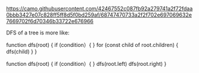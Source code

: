 https://camo.githubusercontent.com/42467552c087fb92a279741a2f72fdaa0bbb3427e07c828ff5ff8d5f0bd259af/68747470733a2f2f702e697069632e7669702f6d70346b33722e676966



DFS of a tree is more like:

function dfs(root) {
	if (condition）{
		<!-- return result or exit search journey -->
	}
	for (const child of root.children) {
        dfs(child)
	}
}

function dfs(root) {
	if (condition）{
		<!-- return result or exit search journey -->
	}
    dfs(root.left)
    dfs(root.right)
}